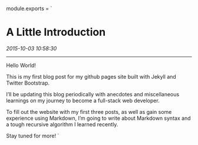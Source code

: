 module.exports = `
# A Little Introduction
*2015-10-03 10:58:30*
<hr />

Hello World!

This is my first blog post for my github pages site built with Jekyll and Twitter Bootstrap.

I’ll be updating this blog periodically with anecdotes and miscellaneous learnings on my journey to become a full-stack web developer.

To fill out the website with my first three posts, as well as gain some experience using Markdown, I’m going to write about Markdown syntax and a tough recursive algorithm I learned recently.

Stay tuned for more!
`
